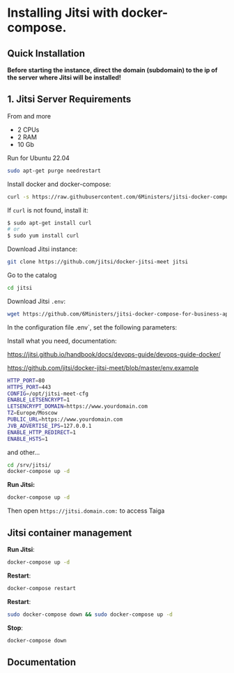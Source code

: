 # Installing Jitsi with docker-compose.

## Quick Installation

**Before starting the instance, direct the domain (subdomain) to the ip of the server where Jitsi will be installed!**

## 1. Jitsi Server Requirements
From and more
- 2 CPUs
- 2 RAM 
- 10 Gb 

Run for Ubuntu 22.04

``` bash
sudo apt-get purge needrestart
```

Install docker and docker-compose:

``` bash
curl -s https://raw.githubusercontent.com/6Ministers/jitsi-docker-compose-for-business-apps/master/setup.sh | sudo bash -s
```

If `curl` is not found, install it:

``` bash
$ sudo apt-get install curl
# or
$ sudo yum install curl
```


Download Jitsi instance:

``` bash
git clone https://github.com/jitsi/docker-jitsi-meet jitsi
```

Go to the catalog
``` bash
cd jitsi
```

Download Jitsi `.env`:
``` bash
wget https://github.com/6Ministers/jitsi-docker-compose-for-business-apps/blob/master/.env
```

In the configuration file .env`, set the following parameters:

Install what you need, documentation:

https://jitsi.github.io/handbook/docs/devops-guide/devops-guide-docker/

https://github.com/jitsi/docker-jitsi-meet/blob/master/env.example

``` bash
HTTP_PORT=80
HTTPS_PORT=443
CONFIG=/opt/jitsi-meet-cfg
ENABLE_LETSENCRYPT=1
LETSENCRYPT_DOMAIN=https://www.yourdomain.com
TZ=Europe/Moscow
PUBLIC_URL=https://www.yourdomain.com
JVB_ADVERTISE_IPS=127.0.0.1
ENABLE_HTTP_REDIRECT=1
ENABLE_HSTS=1 
```
and other...

``` bash
cd /srv/jitsi/
docker-compose up -d
```

**Run Jitsi:**

``` bash
docker-compose up -d
```

Then open `https://jitsi.domain.com:` to access Taiga


## Jitsi container management

**Run Jitsi**:

``` bash
docker-compose up -d
```

**Restart**:

``` bash
docker-compose restart
```

**Restart**:

``` bash
sudo docker-compose down && sudo docker-compose up -d
```

**Stop**:

``` bash
docker-compose down
```

## Documentation

